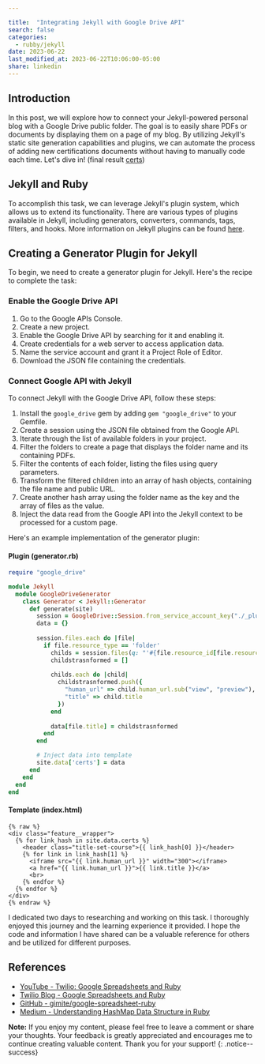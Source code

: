 ```yaml
---

title:  "Integrating Jekyll with Google Drive API"
search: false
categories: 
  - rubby/jekyll
date: 2023-06-22
last_modified_at: 2023-06-22T10:06:00-05:00
share: linkedin
---
```


## Introduction

In this post, we will explore how to connect your Jekyll-powered personal 
blog with a Google Drive public folder. 
The goal is to easily share PDFs or documents by displaying them on a page of 
my blog. By utilizing Jekyll's static site generation capabilities and plugins, 
we can automate the process of adding new certifications documents without having to 
manually code each time. Let's dive in! (final result [certs](https://qleoz12.github.io/certs/))

## Jekyll and Ruby

To accomplish this task, we can leverage Jekyll's plugin system, 
which allows us to extend its functionality. There are various types of 
plugins available in Jekyll, including generators, converters, commands, tags, 
filters, and hooks. More information on Jekyll plugins can be found [here](https://jekyllrb.com/docs/plugins/).

## Creating a Generator Plugin for Jekyll

To begin, we need to create a generator plugin for Jekyll. Here's the recipe 
to complete the task:

### Enable the Google Drive API

1. Go to the Google APIs Console.
2. Create a new project.
3. Enable the Google Drive API by searching for it and enabling it.
4. Create credentials for a web server to access application data.
5. Name the service account and grant it a Project Role of Editor.
6. Download the JSON file containing the credentials.

### Connect Google API with Jekyll

To connect Jekyll with the Google Drive API, follow these steps:

1. Install the `google_drive` gem by adding `gem "google_drive"` to your Gemfile.
2. Create a session using the JSON file obtained from the Google API.
3. Iterate through the list of available folders in your project.
4. Filter the folders to create a page that displays the folder name and its containing PDFs.
5. Filter the contents of each folder, listing the files using query parameters.
6. Transform the filtered children into an array of hash objects, containing the file name and public URL.
7. Create another hash array using the folder name as the key and the array of files as the value.
8. Inject the data read from the Google API into the Jekyll context to be processed for a custom page.

Here's an example implementation of the generator plugin:

#### Plugin (generator.rb)

```ruby
require "google_drive"

module Jekyll
  module GoogleDriveGenerator
    class Generator < Jekyll::Generator
      def generate(site)
        session = GoogleDrive::Session.from_service_account_key("./_plugins/config.json")
        data = {}
        
        session.files.each do |file|
          if file.resource_type == 'folder'
            childs = session.files(q: "'#{file.resource_id[file.resource_id.rindex(":")+1..-1]}' in parents ")
            childstrasnformed = []
            
            childs.each do |child|
              childstrasnformed.push({
                "human_url" => child.human_url.sub("view", "preview"),
                "title" => child.title
              })
            end
            
            data[file.title] = childstrasnformed
          end
        end

        # Inject data into template
        site.data['certs'] = data
      end
    end
  end
end
```

#### Template (index.html)

```liquid
{% raw %}
<div class="feature__wrapper">
  {% for link_hash in site.data.certs %}
    <header class="title-set-course">{{ link_hash[0] }}</header>
    {% for link in link_hash[1] %}
      <iframe src="{{ link.human_url }}" width="300"></iframe>
      <a href="{{ link.human_url }}">{{ link.title }}</a>
      <br>
    {% endfor %}
  {% endfor %}
</div>
{% endraw %}
```
I dedicated two days to researching and working on this task. 
I thoroughly enjoyed this journey and the learning experience it provided. 
I hope the code and information 
I have shared can be a valuable reference for others and be utilized for different purposes.

## References

- [YouTube - Twilio: Google Spreadsheets and Ruby](https://www.youtube.com/watch?v=VqoSUSy011I&ab_channel=Twilio)
- [Twilio Blog - Google Spreadsheets and Ruby](https://www.twilio.com/blog/google-spreadsheets-ruby-html)
- [GitHub - gimite/google-spreadsheet-ruby](https://github.com/gimite/google-spreadsheet-ruby)
- [Medium - Understanding HashMap Data Structure in Ruby](https://medium.com/software-development-with-ease/understanding-hashmap-datastructure-ruby-aec3868bc5ad)


**Note:** If you enjoy my content, please feel free to leave a comment or share 
your thoughts. Your feedback is greatly appreciated and encourages me to continue
 creating valuable content. Thank you for your support! 
{: .notice--success}




